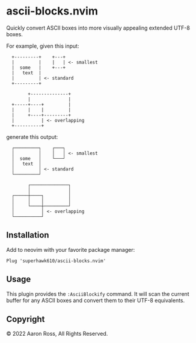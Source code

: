# ascii-blocks.nvim

Quickly convert ASCII boxes into more visually appealing extended UTF-8 boxes.

For example, given this input:

```plain
  +---------+    +---+
  |         |    |   | <- smallest
  |  some   |    +---+
  |   text  |
  |         | <- standard
  +---------+

        +--------------+
        |              |
  +-----+----+         |
  |     |    |         |
  |     +----+---------+
  |          | <- overlapping
  +----------+
```

generate this output:

```plain
  ┌─────────┐    ┌───┐
  │         │    │   │ <- smallest
  │  some   │    └───┘
  │   text  │
  │         │ <- standard
  └─────────┘

        ┌──────────────┐
        │              │
  ┌─────┼────┐         │
  │     │    │         │
  │     └────┼─────────┘
  │          │ <- overlapping
  └──────────┘
```

## Installation

Add to neovim with your favorite package manager:

```vim
Plug 'superhawk610/ascii-blocks.nvim'
```

## Usage

This plugin provides the `:AsciiBlockify` command. It will scan the current
buffer for any ASCII boxes and convert them to their UTF-8 equivalents.

## Copyright

&copy; 2022 Aaron Ross, All Rights Reserved.
